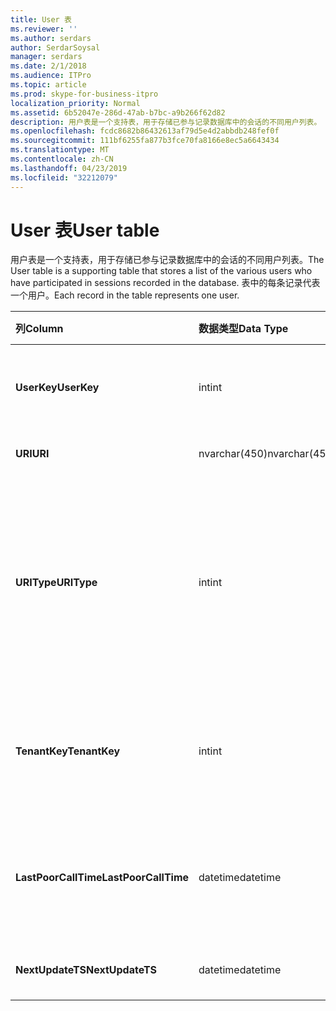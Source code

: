 ```yaml
---
title: User 表
ms.reviewer: ''
ms.author: serdars
author: SerdarSoysal
manager: serdars
ms.date: 2/1/2018
ms.audience: ITPro
ms.topic: article
ms.prod: skype-for-business-itpro
localization_priority: Normal
ms.assetid: 6b52047e-286d-47ab-b7bc-a9b266f62d82
description: 用户表是一个支持表，用于存储已参与记录数据库中的会话的不同用户列表。 表中的每条记录代表一个用户。
ms.openlocfilehash: fcdc8682b86432613af79d5e4d2abbdb248fef0f
ms.sourcegitcommit: 111bf6255fa877b3fce70fa8166e8ec5a6643434
ms.translationtype: MT
ms.contentlocale: zh-CN
ms.lasthandoff: 04/23/2019
ms.locfileid: "32212079"
---
```

# <a name="user-table"></a><span data-ttu-id="6bc0f-104">User 表</span><span class="sxs-lookup"><span data-stu-id="6bc0f-104">User table</span></span>
 
<span data-ttu-id="6bc0f-105">用户表是一个支持表，用于存储已参与记录数据库中的会话的不同用户列表。</span><span class="sxs-lookup"><span data-stu-id="6bc0f-105">The User table is a supporting table that stores a list of the various users who have participated in sessions recorded in the database.</span></span> <span data-ttu-id="6bc0f-106">表中的每条记录代表一个用户。</span><span class="sxs-lookup"><span data-stu-id="6bc0f-106">Each record in the table represents one user.</span></span>
  
|<span data-ttu-id="6bc0f-107">**列**</span><span class="sxs-lookup"><span data-stu-id="6bc0f-107">**Column**</span></span>|<span data-ttu-id="6bc0f-108">**数据类型**</span><span class="sxs-lookup"><span data-stu-id="6bc0f-108">**Data Type**</span></span>|<span data-ttu-id="6bc0f-109">**键/索引**</span><span class="sxs-lookup"><span data-stu-id="6bc0f-109">**Key/Index**</span></span>|<span data-ttu-id="6bc0f-110">**详细信息**</span><span class="sxs-lookup"><span data-stu-id="6bc0f-110">**Details**</span></span>|
|:-----|:-----|:-----|:-----|
|<span data-ttu-id="6bc0f-111">**UserKey**</span><span class="sxs-lookup"><span data-stu-id="6bc0f-111">**UserKey**</span></span> <br/> |<span data-ttu-id="6bc0f-112">int</span><span class="sxs-lookup"><span data-stu-id="6bc0f-112">int</span></span>  <br/> |<span data-ttu-id="6bc0f-113">Primary</span><span class="sxs-lookup"><span data-stu-id="6bc0f-113">Primary</span></span>  <br/> |<span data-ttu-id="6bc0f-114">标识此用户的唯一编号。</span><span class="sxs-lookup"><span data-stu-id="6bc0f-114">Unique number identifying this user.</span></span>  <br/> |
|<span data-ttu-id="6bc0f-115">**URI**</span><span class="sxs-lookup"><span data-stu-id="6bc0f-115">**URI**</span></span> <br/> |<span data-ttu-id="6bc0f-116">nvarchar(450)</span><span class="sxs-lookup"><span data-stu-id="6bc0f-116">nvarchar(450)</span></span>  <br/> |<span data-ttu-id="6bc0f-117">唯一</span><span class="sxs-lookup"><span data-stu-id="6bc0f-117">Unique</span></span>  <br/> |<span data-ttu-id="6bc0f-118">URI 字符串。</span><span class="sxs-lookup"><span data-stu-id="6bc0f-118">URI string.</span></span>  <br/> |
|<span data-ttu-id="6bc0f-119">**URIType**</span><span class="sxs-lookup"><span data-stu-id="6bc0f-119">**URIType**</span></span> <br/> |<span data-ttu-id="6bc0f-120">int</span><span class="sxs-lookup"><span data-stu-id="6bc0f-120">int</span></span>  <br/> ||<span data-ttu-id="6bc0f-121">1 是未知的 URI 类型。</span><span class="sxs-lookup"><span data-stu-id="6bc0f-121">1 is unknown URI type.</span></span>  <br/> <span data-ttu-id="6bc0f-122">2 是用户 URI。</span><span class="sxs-lookup"><span data-stu-id="6bc0f-122">2 is user URI.</span></span>  <br/> <span data-ttu-id="6bc0f-123">4 是会议 URI。</span><span class="sxs-lookup"><span data-stu-id="6bc0f-123">4 is conference URI.</span></span>  <br/> <span data-ttu-id="6bc0f-124">8 是电话 URI。</span><span class="sxs-lookup"><span data-stu-id="6bc0f-124">8 is phone URI.</span></span>  <br/> |
|<span data-ttu-id="6bc0f-125">**TenantKey**</span><span class="sxs-lookup"><span data-stu-id="6bc0f-125">**TenantKey**</span></span> <br/> |<span data-ttu-id="6bc0f-126">int</span><span class="sxs-lookup"><span data-stu-id="6bc0f-126">int</span></span>  <br/> |<span data-ttu-id="6bc0f-127">外</span><span class="sxs-lookup"><span data-stu-id="6bc0f-127">Foreign</span></span>  <br/> |<span data-ttu-id="6bc0f-128">租户的用户，被 tenant 表引用。</span><span class="sxs-lookup"><span data-stu-id="6bc0f-128">Tenant of the user, referenced from tenant table.</span></span>  <br/> |
|<span data-ttu-id="6bc0f-129">**LastPoorCallTime**</span><span class="sxs-lookup"><span data-stu-id="6bc0f-129">**LastPoorCallTime**</span></span> <br/> |<span data-ttu-id="6bc0f-130">datetime</span><span class="sxs-lookup"><span data-stu-id="6bc0f-130">datetime</span></span>  <br/> ||<span data-ttu-id="6bc0f-131">最新时间戳时用户具有较差音频呼叫。</span><span class="sxs-lookup"><span data-stu-id="6bc0f-131">Latest time stamp when the user had a poor audio call.</span></span>  <br/> |
|<span data-ttu-id="6bc0f-132">**NextUpdateTS**</span><span class="sxs-lookup"><span data-stu-id="6bc0f-132">**NextUpdateTS**</span></span> <br/> |<span data-ttu-id="6bc0f-133">datetime</span><span class="sxs-lookup"><span data-stu-id="6bc0f-133">datetime</span></span>  <br/> ||<span data-ttu-id="6bc0f-134">仅供内部使用。</span><span class="sxs-lookup"><span data-stu-id="6bc0f-134">For internal use only.</span></span>  <br/> |
   

